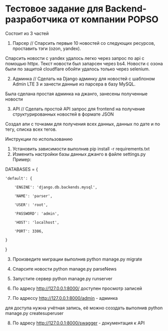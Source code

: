 # Тестовое задание для Backend-разработчика от компании POPSO

Состоит из 3 частей

1.  Парсер // Спарсить первые 10 новостей со следующих ресурсов, проставить тэги (ozon, yandex).

Спарсить новости с yandex удалось легко через запрос по api с помощью httpx. Текст новости был запарсен через bs4. 
Новости с озона были по защитой cloudflare обойти удалось только через selenium.

2. Админка // Сделать на Django админку для новостей с шаблоном Admin LTE 3 и занести данные из парсера в базу MySQL.

Была сделана простая админка на джанго, занесены полученные новости

3. API // Сделать простой API запрос для frontend на получение структурированных новостей в формате JSON

Создал апи с точками для получения всех данных, данных по дате и по тегу, списка всех тегов.

Инструкции по использованию

1. Установить зависимости выполнив pip install -r requirements.txt
2. Изменить настройки базы данных джанго в файле settings.py
Пример:

DATABASES = {

    'default': {
    
        'ENGINE': 'django.db.backends.mysql',
        
        'NAME': 'parser',
        
        'USER': 'root',
        
        'PASSWORD': 'admin',
        
        'HOST': 'localhost',
        
        'PORT': 3306,
        
    }
    
}

3. Произведите миграции выполнив python manage.py migrate

4. Спарсите новости python manage.py parseNews

5. Запустите сервер python manage.py runserver

6. По адресу http://127.0.0.1:8000/ доступен просмотр записей

7. По адрессу http://127.0.0.1:8000/admin - админка 

для доступа нужна учётная запись, её можно созздать выполнив python manage.py createsuperuser

8. По адресу http://127.0.0.1:8000/swagger - документация к API
 
